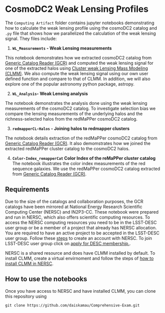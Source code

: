 # CosmoDC2 Weak Lensing Profiles
<!-- 
This repository contains the synthesis paper and computing artifact of my comprehensive examination. The synthesis paper details the four main papers used for the study.  -->
The `Computing Artifact` folder contains jupyter notebooks demonstrating how to calculate the weak lensing profile using the cosmoDC2 catalog and `.py` file that shows how we parallelized the calculation of the weak lensing signal. They files include:

1. **`WL_Measurements` - Weak Lensing measurements**

This notebook demonstrates how we extracted cosmoDC2 catalog from <a href='https://github.com/LSSTDESC/gcr-catalogs'> Generic Catalog Reader (GCR)</a> and computed the weak lensing signal for one of the extracted halos using <a href='https://github.com/LSSTDESC/CLMM'>Cluster weak Lensing Mass Modeling (CLMM)</a>. We also compute the weak lensing signal using our own user defined function and compare to that of CLMM. In addition, we will also explore one of the popular astronomy python package, astropy.

2. **`WL_Analysis`- Weak Lensing analysis**

The notebook demonstrates the analysis done using the weak lensing measurements of the cosmoDC2 catalog. To investigate selection bias we compare the lensing measurements of the underlying halos and the richness-selected halos from the redMaPPer cosmoDC2 catalog.

3. **`redmapperCL-Halos` - Joining halos to redmapper clusters**

The notebook details extraction of the redMaPPer cosmoDC2 catalog from <a href='https://github.com/LSSTDESC/gcr-catalogs'> Generic Catalog Reader (GCR)</a>. It also demomstrates how we joined the extracted redMaPPer cluster catalog to the cosmoDC2 halos.

4. **`Color-Index_remapperCat` Color Index of the reMaPPer cluster catalog**
The notebook illustrates the color index measurements of the red sequence galaxies. We use the redMaPPer cosmoDC2 catalog extracted from <a href='https://github.com/LSSTDESC/gcr-catalogs'> Generic Catalog Reader (GCR)</a>.


## Requirements 
Due to the size of the catalogs and collaboration purposes, the GCR catalogs have been mirrored at National Energy Research Scientific Computing Center (NERSC) and IN2P3-CC. These notebook were prepared and run in NERSC, which also offers scientific computing resources. To access the NERSC computing resources you need to be in the LSST-DESC user group or be a member of a project that already has NERSC allocation. You are required to have an active project to be accepted in the LSST-DESC user group. Follow these [steps](https://docs.nersc.gov/accounts/) to create an account with NERSC. To join LSST-DESC user group click on [apply for DESC membership.](https://lsstdesc.org/pages/apply.html).

NERSC is a shared resource and does have CLMM installed by default. To install CLMM, create a virtual envirnoment and follow the steps of [how to install CLMM in NERSC](https://github.com/LSSTDESC/CLMM/blob/main/INSTALL.md).

## How to use the notebooks

Once you have access to NERSC and have installed CLMM, you can clone this repository using

    git clone https://github.com/daiskamau/Comprehensive-Exam.git